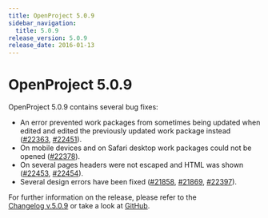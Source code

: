 ```yaml
---
title: OpenProject 5.0.9
sidebar_navigation:
  title: 5.0.9
release_version: 5.0.9
release_date: 2016-01-13
---
```


# OpenProject 5.0.9

OpenProject 5.0.9 contains several bug fixes:

- An error prevented work packages from sometimes being updated when
  edited and edited the previously updated work package instead
  ([#22363](https://community.openproject.org/work_packages/22363),
  [#22451](https://community.openproject.org/work_packages/22451)).
- On mobile devices and on Safari desktop work packages could not be
  opened
  ([#22378](https://community.openproject.org/work_packages/22378)).
- On several pages headers were not escaped and HTML was shown
  ([#22453](https://community.openproject.org/work_packages/22453),
  [#22454](https://community.openproject.org/work_packages/22454)).
- Several design errors have been fixed
  ([#21858](https://community.openproject.org/work_packages/21858),
  [#21869](https://community.openproject.org/work_packages/21869),
  [#22397](https://community.openproject.org/work_packages/22397)).

For further information on the release, please refer to the  
[Changelog v.5.0.9](https://community.openproject.org/versions/789)
or take a look at
[GitHub](https://github.com/opf/openproject/tree/v5.0.9).
